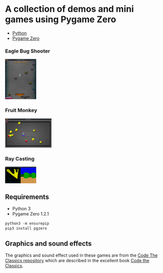 # A collection of demos and mini games using Pygame Zero

- [Python](https://www.python.org/) 
- [Pygame Zero](https://pygame-zero.readthedocs.io/)

### Eagle Bug Shooter
 
<img src="https://github.com/retroredge/pgzero-games/raw/master/eagle-bug-shooter/images/screen-shot.png?raw=true" width="20%" height="20%">

### Fruit Monkey

<img src="https://github.com/retroredge/pgzero-games/raw/master/fruit-monkey/images/screen-shot.png?raw=true" width="30%" height="30%">

### Ray Casting

<img src="https://github.com/retroredge/pgzero-games/raw/master/ray-casting/images/screen-shot.png?raw=true" width="20%" height="20%">


## Requirements

- Python 3
- Pygame Zero 1.2.1

```
python3 -m ensurepip
pip3 install pgzero
```

## Graphics and sound effects

The graphics and sound effect used in these games are from the [Code The Classics repository](https://github.com/Wireframe-Magazine/Code-the-Classics) which are described in the excellent book [Code the Classics](https://wireframe.raspberrypi.com/books/code-the-classics1).

